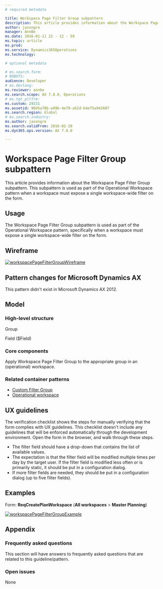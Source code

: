 ```yaml
---
# required metadata

title: Workspace Page Filter Group subpattern
description: This article provides information about the Workspace Page Filter Group subpattern. This subpattern is used as part of the Operational Workspace pattern when a workspace must expose a single workspace-wide filter on the form.
author: jasongre
manager: AnnBe
ms.date: 2016-01-11 22 - 12 - 59
ms.topic: article
ms.prod: 
ms.service: Dynamics365Operations
ms.technology: 

# optional metadata

# ms.search.form: 
# ROBOTS: 
audience: Developer
# ms.devlang: 
ms.reviewer: annbe
ms.search.scope: AX 7.0.0, Operations
# ms.tgt_pltfrm: 
ms.custom: 29231
ms.assetid: 90d5a70b-a99b-4e79-a52d-b4ef5a942607
ms.search.region: Global
# ms.search.industry: 
ms.author: jasongre
ms.search.validFrom: 2016-02-28
ms.dyn365.ops.version: AX 7.0.0

---
```


# Workspace Page Filter Group subpattern

This article provides information about the Workspace Page Filter Group subpattern. This subpattern is used as part of the Operational Workspace pattern when a workspace must expose a single workspace-wide filter on the form.

Usage
-----

The Workspace Page Filter Group subpattern is used as part of the Operational Workspace pattern, specifically when a workspace must expose a single workspace-wide filter on the form.

## Wireframe

[![workspacePageFilterGroupWireframe](./media/workspacepagefiltergroupwireframe.png)](./media/workspacepagefiltergroupwireframe.png)

## Pattern changes for Microsoft Dynamics AX
This pattern didn't exist in Microsoft Dynamics AX 2012.

## Model
### High-level structure

Group

Field ($Field)

### Core components

Apply Workspace Page Filter Group to the appropriate group in an (operational) workspace.

### Related container patterns

-   [Custom Filter Group](custom-filter-group-subpattern.md)
-   [Operational workspace](workspace-form-pattern.md)

## UX guidelines
The verification checklist shows the steps for manually verifying that the form complies with UX guidelines. This checklist doesn't include any guidelines that will be enforced automatically through the development environment. Open the form in the browser, and walk through these steps.

-   The filter field should have a drop-down that contains the list of available values.
-   The expectation is that the filter field will be modified multiple times per day by the target user. If the filter field is modified less often or is primarily static, it should be put in a configuration dialog.
-   If more filter fields are needed, they should be put in a configuration dialog (up to five filter fields).

## Examples
Form: **ReqCreatePlanWorkspace** (**All workspaces** &gt; **Master Planning**) 

[![workspacePageFilterGroupExample](./media/workspacepagefiltergroupexample.png)](./media/workspacepagefiltergroupexample.png)

## Appendix
### Frequently asked questions

This section will have answers to frequently asked questions that are related to this guideline/pattern.

### Open issues

None

